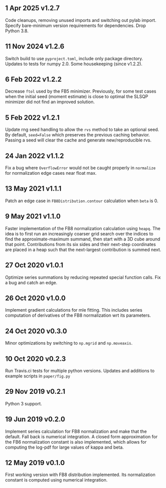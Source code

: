 1 Apr 2025 v1.2.7
-----------------
Code cleanups, removing unused imports and switching out pylab import. Specify bare-minimum version requirements for dependencies. Drop Python 3.8.

11 Nov 2024 v1.2.6
-----------------
Switch build to use `pyproject.toml`, include only package directory. Updates to tests for numpy 2.0. Some housekeeping (since v1.2.2).

6 Feb 2022 v1.2.2
-----------------
Decrease `ftol` used by the FB5 minimizer. Previously, for some test cases when the initial seed (moment estimate) is close to optimal the SLSQP minimizer did not find an improved solution.

5 Feb 2022 v1.2.1
-----------------
Update rng seed handling to allow the `rvs` method to take an optional seed. By default, `seed=False` which preserves the previous caching behavior. Passing a seed will clear the cache and generate new/reproducible rvs.

24 Jan 2022 v1.1.2
-----------------
Fix a bug where `OverflowError` would not be caught properly in `normalize` for normalization edge cases near float max.

13 May 2021 v1.1.1
-----------------
Patch an edge case in `FB8Distribution.contour` calculation when `beta` is 0.

9 May 2021 v1.1.0
-----------------
Faster implementation of the FB8 normalization calculation using `heapq`. The idea is to first run an increasingly coarser grid search over the indices to find the approximate-maximum summand, then start with a 3D cube around that point. Contributions from its six sides and their next-step coordinates are placed in a heap such that the next-largest contribution is summed next.

27 Oct 2020 v1.0.1
------------------
Optimize series summations by reducing repeated special function calls. Fix a bug and catch an edge.

26 Oct 2020 v1.0.0
------------------
Implement gradient calculations for mle fitting. This includes series computation of derivatives of the FB8 normalization wrt its parameters.

24 Oct 2020 v0.3.0
------------------
Minor optimizations by switching to `np.mgrid` and `np.moveaxis`.

10 Oct 2020 v0.2.3
------------------
Run Travis.ci tests for multiple python versions. Updates and additions to example scripts in `paper/fig.py`

29 Nov 2019 v0.2.1
------------------
Python 3 support.

19 Jun 2019 v0.2.0
------------------
Implement series calculation for FB8 normalization and make that the default. Fall back is numerical integration. A closed form approximation for the FB6 normalization constant is also implemented, which allows for computing the log-pdf for large values of kappa and beta.

12 May 2019 v0.1.0
------------------
First working version with FB8 distribution implemented. Its normalization constant is computed using numerical integration.
